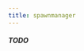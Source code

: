 ```yaml
---
title: spawnmanager
---
```


##### TODO

<!--
## About
_Todo._

## Exports

### Client
- todo

### Server
- todo

## Events

### Client
- todo

### Server
- todo
-->